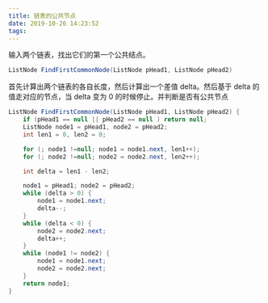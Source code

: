 ```yaml
---
title: 链表的公共节点
date: 2019-10-26 14:23:52
tags: 
---
```

输入两个链表，找出它们的第一个公共结点。
```java
ListNode FindFirstCommonNode(ListNode pHead1, ListNode pHead2) 
```
首先计算出两个链表的各自长度，然后计算出一个差值 delta。然后基于 delta 的值走对应的节点，当 delta 变为 0 的时候停止。并判断是否有公共节点

```java
ListNode FindFirstCommonNode(ListNode pHead1, ListNode pHead2) {
    if (pHead1 == null || pHead2 == null ) return null;
    ListNode node1 = pHead1, node2 = pHead2;
    int len1 = 0, len2 = 0;

    for (; node1 !=null; node1 = node1.next, len1++);
    for (; node2 !=null; node2 = node2.next, len2++);

    int delta = len1 - len2;

    node1 = pHead1; node2 = pHead2;
    while (delta > 0) {
        node1 = node1.next;
        delta--;
    }
    while (delta < 0) {
        node2 = node2.next;
        delta++;
    }
    while (node1 != node2) {
        node1 = node1.next;
        node2 = node2.next;
    }
    return node1;
}
```
